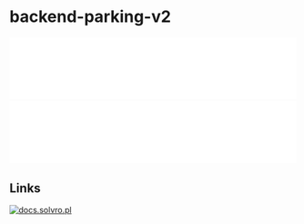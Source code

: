 # backend-parking-v2

![Solvro banner](https://github.com/Solvro/backend-topwr-sks/blob/main/assets/solvro_dark.png#gh-dark-mode-only)
![Solvro banner](https://github.com/Solvro/backend-topwr-sks/blob/main/assets/solvro_dark.png#gh-light-mode-only)

## Links

[![docs.solvro.pl](https://i.imgur.com/fuV0gra.png)](https://docs.solvro.pl)
